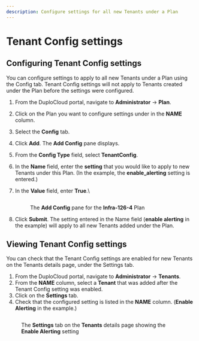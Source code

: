 ```yaml
---
description: Configure settings for all new Tenants under a Plan
---
```


# Tenant Config settings

## Configuring Tenant Config settings

You can configure settings to apply to all new Tenants under a Plan using the Config tab. Tenant Config settings will not apply to Tenants created under the Plan before the settings were configured.

1. From the DuploCloud portal, navigate to **Administrator** -> **Plan**.&#x20;
2. Click on the Plan you want to configure settings under in the **NAME** column.
3. Select the **Config** tab.&#x20;
4. Click **Add**. The **Add Config** pane displays.
5. From the **Config Type** field, select **TenantConfig**.
6. In the **Name** field, enter the **setting** that you would like to apply to new Tenants under this Plan. (In the example, the **enable\_alerting** setting is entered.)&#x20;
7.  In the **Value** field, enter **True**.\


    <figure><img src="../../../.gitbook/assets/config.png" alt=""><figcaption><p>The <strong>Add Config</strong> pane for the <strong>Infra-126-4</strong> Plan</p></figcaption></figure>
8. Click **Submit**. The setting entered in the Name field (**enable alerting** in the example) will apply to all new Tenants added under the Plan.&#x20;

## Viewing Tenant Config settings

You can check that the Tenant Config settings are enabled for new Tenants on the Tenants details page, under the Settings tab.&#x20;

1. From the DuploCloud portal, navigate to **Administrator** -> **Tenants**.
2. From the **NAME** column, select a **Tenant** that was added after the Tenant Config setting was enabled.
3. Click on the **Settings** tab.&#x20;
4. Check that the configured setting is listed in the **NAME** column. (**Enable Alerting** in the example.)

<figure><img src="../../../.gitbook/assets/screenshot-nimbusweb.me-2024.03.08-16_42_07 (1).png" alt=""><figcaption><p>The <strong>Settings</strong> tab on the <strong>Tenants</strong> details page showing the <strong>Enable Alerting</strong> setting</p></figcaption></figure>
